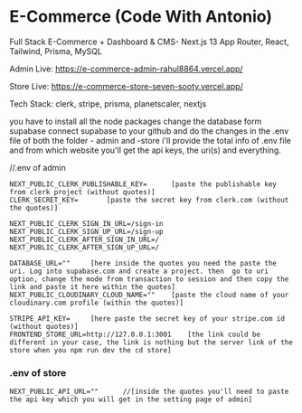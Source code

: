 # E-Commerce (Code With Antonio)
Full Stack E-Commerce + Dashboard &amp; CMS- Next.js 13 App Router, React, Tailwind, Prisma, MySQL

Admin Live: https://e-commerce-admin-rahul8864.vercel.app/

Store Live: https://e-commerce-store-seven-sooty.vercel.app/

Tech Stack: clerk, stripe, prisma, planetscaler, nextjs

you have to install all the node packages 
change the database form supabase 
connect supabase to your github and do the changes in the .env file of both the folder - admin and -store 
i'll provide the total info of .env file and from which website you'll get the api keys, the uri(s) and everything.

//.env of admin
```
NEXT_PUBLIC_CLERK_PUBLISHABLE_KEY=      [paste the publishable key from clerk project (without quotes)]
CLERK_SECRET_KEY=       [paste the secret key from clerk.com (without the quotes)]

NEXT_PUBLIC_CLERK_SIGN_IN_URL=/sign-in
NEXT_PUBLIC_CLERK_SIGN_UP_URL=/sign-up
NEXT_PUBLIC_CLERK_AFTER_SIGN_IN_URL=/
NEXT_PUBLIC_CLERK_AFTER_SIGN_UP_URL=/

DATABASE_URL=""     [here inside the quotes you need the paste the uri. Log into supabase.com and create a project. then  go to uri option, change the mode from transaction to session and then copy the link and paste it here within the quotes]
NEXT_PUBLIC_CLOUDINARY_CLOUD_NAME=""    [paste the cloud name of your cloudinary.com profile (within the quotes)]

STRIPE_API_KEY=     [here paste the secret key of your stripe.com id (without quotes)]
FRONTEND_STORE_URL=http://127.0.0.1:3001    [the link could be different in your case, the link is nothing but the server link of the store when you npm run dev the cd store]
```
<h3>.env of store</h3>

```
NEXT_PUBLIC_API_URL=""      //[inside the quotes you'll need to paste the api key which you will get in the setting page of admin]
```